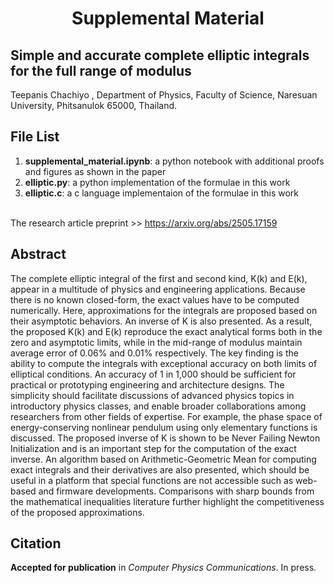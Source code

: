 <h1 align="center">Supplemental Material</h1>
<h2 aligne="center">Simple and accurate complete elliptic integrals for the full range of modulus</h2>
Teepanis Chachiyo <teepanisc@nu.ac.th>, Department of Physics, Faculty of Science, Naresuan University, Phitsanulok 65000, Thailand.


## File List
1. **supplemental_material.ipynb**: a python notebook with additional proofs and figures as shown in the paper
2. **elliptic.py**: a python implementation of the formulae in this work
3. **elliptic.c**: a c language implementaion of the formulae in this work

<br>
The research article preprint >> <a href="https://arxiv.org/abs/2505.17159">https://arxiv.org/abs/2505.17159</a>

## Abstract
The complete elliptic integral of the first and second kind, K(k) and E(k), appear in a multitude of physics and engineering applications. Because there is no known closed-form, the exact values have to be computed numerically. Here, approximations for the integrals are proposed based on their asymptotic behaviors.  An inverse of K is also presented. As a result, the proposed K(k) and E(k) reproduce the exact analytical forms both in the zero and asymptotic limits, while in the mid-range of modulus maintain average error of 0.06% and 0.01% respectively.  The key finding  is the ability to compute the integrals with exceptional accuracy on both limits of elliptical conditions. An  accuracy of 1 in 1,000  should be sufficient for practical or prototyping engineering and architecture designs. The simplicity should facilitate discussions of advanced physics topics  in introductory physics classes, and enable broader collaborations among researchers from other fields of expertise. For example, the phase space of energy-conserving nonlinear pendulum using only elementary functions is discussed. The proposed inverse of K is shown to be Never Failing Newton Initialization and is an important step for the computation of the exact inverse. An algorithm based on Arithmetic-Geometric Mean for computing exact integrals and their derivatives are also presented, which should be useful in a platform that special functions are not accessible such as web-based and firmware developments. Comparisons with sharp bounds from the mathematical inequalities literature further highlight the competitiveness of the proposed approximations.

## Citation

**Accepted for publication** in _Computer Physics Communications_. In press.
